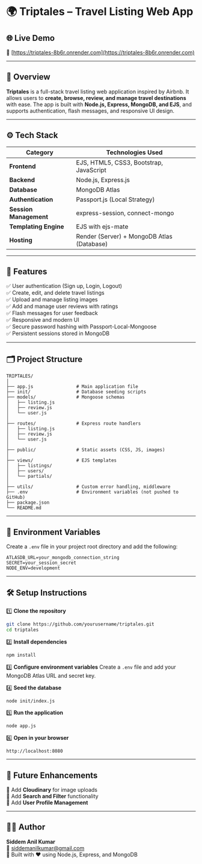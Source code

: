 # 🌍 Triptales – Travel Listing Web App

## 🌐 Live Demo
🔗 [https://triptales-8b6r.onrender.com](https://triptales-8b6r.onrender.com)

---

## 📖 Overview
**Triptales** is a full-stack travel listing web application inspired by Airbnb.
It allows users to **create, browse, review, and manage travel destinations** with ease.
The app is built with **Node.js, Express, MongoDB, and EJS**, and supports authentication, flash messages, and responsive UI design.

---

## ⚙️ Tech Stack

| Category | Technologies Used |
|-----------|-------------------|
| **Frontend** | EJS, HTML5, CSS3, Bootstrap, JavaScript |
| **Backend** | Node.js, Express.js |
| **Database** | MongoDB Atlas |
| **Authentication** | Passport.js (Local Strategy) |
| **Session Management** | express-session, connect-mongo |
| **Templating Engine** | EJS with ejs-mate |
| **Hosting** | Render (Server) + MongoDB Atlas (Database) |

---

## 🚀 Features

✅ User authentication (Sign up, Login, Logout)  
✅ Create, edit, and delete travel listings  
✅ Upload and manage listing images  
✅ Add and manage user reviews with ratings  
✅ Flash messages for user feedback  
✅ Responsive and modern UI  
✅ Secure password hashing with Passport-Local-Mongoose  
✅ Persistent sessions stored in MongoDB  

---

## 🗂️ Project Structure

```
TRIPTALES/
│
├── app.js                # Main application file
├── init/                 # Database seeding scripts
├── models/               # Mongoose schemas
│   ├── listing.js
│   ├── review.js
│   └── user.js
│
├── routes/               # Express route handlers
│   ├── listing.js
│   ├── review.js
│   └── user.js
│
├── public/               # Static assets (CSS, JS, images)
│
├── views/                # EJS templates
│   ├── listings/
│   ├── users/
│   └── partials/
│
├── utils/                # Custom error handling, middleware
├── .env                  # Environment variables (not pushed to GitHub)
├── package.json
└── README.md
```

---

## 🔧 Environment Variables

Create a `.env` file in your project root directory and add the following:
```
ATLASDB_URL=your_mongodb_connection_string
SECRET=your_session_secret
NODE_ENV=development
```

---

## 🛠️ Setup Instructions

1️⃣ **Clone the repository**
```bash
git clone https://github.com/yourusername/triptales.git
cd triptales
```

2️⃣ **Install dependencies**
```bash
npm install
```

3️⃣ **Configure environment variables**
Create a `.env` file and add your MongoDB Atlas URL and secret key.

4️⃣ **Seed the database**
```bash
node init/index.js
```

5️⃣ **Run the application**
```bash
node app.js
```

6️⃣ **Open in your browser**
```
http://localhost:8080
```

---

## 🧠 Future Enhancements

🔹 Add **Cloudinary** for image uploads  
🔹 Add **Search and Filter** functionality  
🔹 Add **User Profile Management**  

---

## 👨‍💻 Author
**Siddem Anil Kumar**  
📧 siddemanilkumar@gmail.com  
📍 Built with ❤️ using Node.js, Express, and MongoDB

